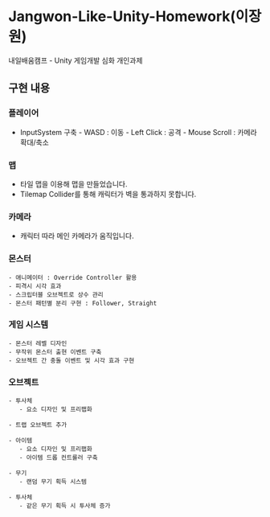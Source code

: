 # Jangwon-Like-Unity-Homework(이장원)
내일배움캠프 - Unity 게임개발 심화 개인과제

## 구현 내용

### 플레이어
- InputSystem 구축
        - WASD : 이동
        - Left Click : 공격
        - Mouse Scroll : 카메라 확대/축소

### 맵
- 타일 맵을 이용해 맵을 만들었습니다.
- Tilemap Collider를 통해 캐릭터가 벽을 통과하지 못합니다.

### 카메라
- 캐릭터 따라 메인 카메라가 움직입니다.

### 몬스터
    - 애니메이터 : Override Controller 활용
    - 피격시 시각 효과
    - 스크립터블 오브젝트로 상수 관리
    - 몬스터 패턴별 분리 구현 : Follower, Straight

### 게임 시스템
    - 몬스터 레벨 디자인
    - 무작위 몬스터 출현 이벤트 구축
    - 오브젝트 간 충돌 이벤트 및 시각 효과 구현

### 오브젝트
    - 투사체
       - 요소 디자인 및 프리팹화

    - 트랩 오브젝트 추가

    - 아이템
       - 요소 디자인 및 프리팹화
       - 아이템 드롭 컨트롤러 구축

    - 무기
       - 랜덤 무기 획득 시스템
   
    - 투사체
       - 같은 무기 획득 시 투사체 증가

